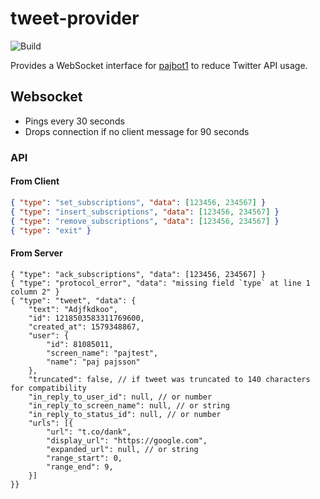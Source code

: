 # tweet-provider

![Build](https://github.com/pajbot/tweet-provider/workflows/Build/badge.svg)

Provides a WebSocket interface for [pajbot1](https://github.com/pajbot/pajbot) to reduce Twitter API usage.

## Websocket

- Pings every 30 seconds
- Drops connection if no client message for 90 seconds

### API

#### From Client

```json
{ "type": "set_subscriptions", "data": [123456, 234567] }
{ "type": "insert_subscriptions", "data": [123456, 234567] }
{ "type": "remove_subscriptions", "data": [123456, 234567] }
{ "type": "exit" }
```

#### From Server

```json5
{ "type": "ack_subscriptions", "data": [123456, 234567] }
{ "type": "protocol_error", "data": "missing field `type` at line 1 column 2" }
{ "type": "tweet", "data": {
    "text": "Adjfkdkoo",
    "id": 1218503583311769600,
    "created_at": 1579348867,
    "user": {
        "id": 81085011,
        "screen_name": "pajtest",
        "name": "paj pajsson"
    },
    "truncated": false, // if tweet was truncated to 140 characters for compatibility
    "in_reply_to_user_id": null, // or number
    "in_reply_to_screen_name": null, // or string
    "in_reply_to_status_id": null, // or number
    "urls": [{
        "url": "t.co/dank",
        "display_url": "https://google.com",
        "expanded_url": null, // or string
        "range_start": 0,
        "range_end": 9,
    }]
}}
```
